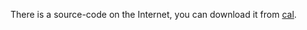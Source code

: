 There is a source-code on the Internet, you can download it from [cal](https://github.com/dunizb/sCalc).
